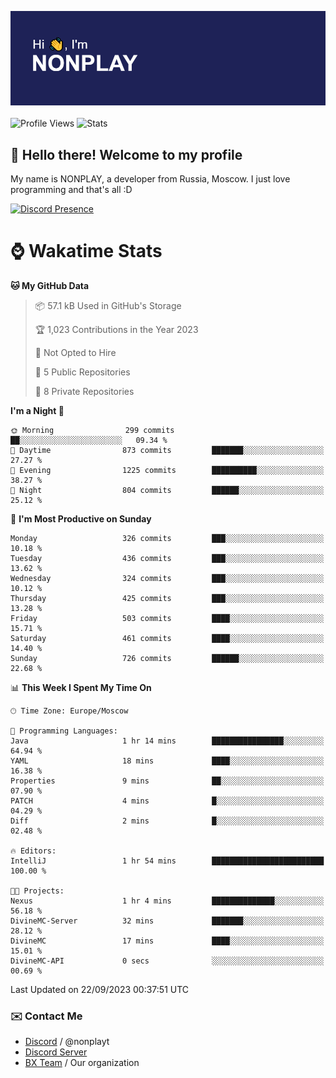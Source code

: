 ![Discord Presence](./header.png)
<br></br>
![Profile Views](https://komarev.com/ghpvc/?username=NONPLAYT&color=blue&style=for-the-badge)
![Stats](https://img.shields.io/badge/0%25-OPTIMIZED-orange?style=for-the-badge)


## :wave: Hello there! Welcome to my profile

My name is NONPLAY, a developer from Russia, Moscow. I just love programming and that's all :D

[![Discord Presence](https://lanyard.cnrad.dev/api/597087584090587177?showDisplayName=true)](https://discord.com/users/597087584090587177) 

# ⌚ Wakatime Stats

<!--START_SECTION:waka-->
**🐱 My GitHub Data** 

> 📦 57.1 kB Used in GitHub's Storage 
 > 
> 🏆 1,023 Contributions in the Year 2023
 > 
> 🚫 Not Opted to Hire
 > 
> 📜 5 Public Repositories 
 > 
> 🔑 8 Private Repositories 
 > 
**I'm a Night 🦉** 

```text
🌞 Morning                299 commits         ██░░░░░░░░░░░░░░░░░░░░░░░   09.34 % 
🌆 Daytime                873 commits         ███████░░░░░░░░░░░░░░░░░░   27.27 % 
🌃 Evening                1225 commits        ██████████░░░░░░░░░░░░░░░   38.27 % 
🌙 Night                  804 commits         ██████░░░░░░░░░░░░░░░░░░░   25.12 % 
```
📅 **I'm Most Productive on Sunday** 

```text
Monday                   326 commits         ███░░░░░░░░░░░░░░░░░░░░░░   10.18 % 
Tuesday                  436 commits         ███░░░░░░░░░░░░░░░░░░░░░░   13.62 % 
Wednesday                324 commits         ███░░░░░░░░░░░░░░░░░░░░░░   10.12 % 
Thursday                 425 commits         ███░░░░░░░░░░░░░░░░░░░░░░   13.28 % 
Friday                   503 commits         ████░░░░░░░░░░░░░░░░░░░░░   15.71 % 
Saturday                 461 commits         ████░░░░░░░░░░░░░░░░░░░░░   14.40 % 
Sunday                   726 commits         ██████░░░░░░░░░░░░░░░░░░░   22.68 % 
```


📊 **This Week I Spent My Time On** 

```text
🕑︎ Time Zone: Europe/Moscow

💬 Programming Languages: 
Java                     1 hr 14 mins        ████████████████░░░░░░░░░   64.94 % 
YAML                     18 mins             ████░░░░░░░░░░░░░░░░░░░░░   16.38 % 
Properties               9 mins              ██░░░░░░░░░░░░░░░░░░░░░░░   07.90 % 
PATCH                    4 mins              █░░░░░░░░░░░░░░░░░░░░░░░░   04.29 % 
Diff                     2 mins              █░░░░░░░░░░░░░░░░░░░░░░░░   02.48 % 

🔥 Editors: 
IntelliJ                 1 hr 54 mins        █████████████████████████   100.00 % 

🐱‍💻 Projects: 
Nexus                    1 hr 4 mins         ██████████████░░░░░░░░░░░   56.18 % 
DivineMC-Server          32 mins             ███████░░░░░░░░░░░░░░░░░░   28.12 % 
DivineMC                 17 mins             ████░░░░░░░░░░░░░░░░░░░░░   15.01 % 
DivineMC-API             0 secs              ░░░░░░░░░░░░░░░░░░░░░░░░░   00.69 % 
```


 Last Updated on 22/09/2023 00:37:51 UTC
<!--END_SECTION:waka-->

### ✉️ Contact Me

- [Discord](https://discord.com/users/597087584090587177) / @nonplayt
- [Discord Server](https://discord.gg/p7cxhw7E2M)
- [BX Team](https://github.com/BX-Team) / Our organization
